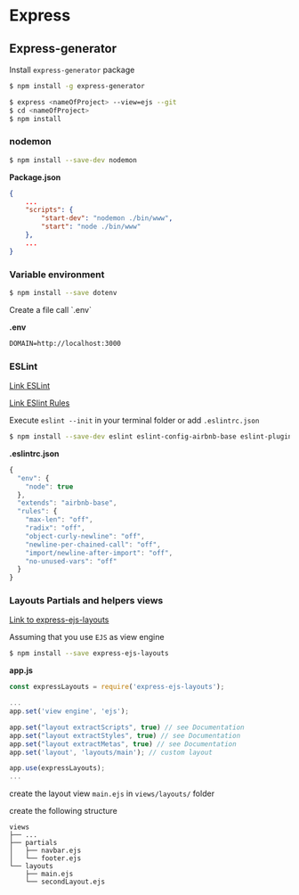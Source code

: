 # Express

## Express-generator

Install `express-generator` package

```bash
$ npm install -g express-generator
```

```bash
$ express <nameOfProject> --view=ejs --git
$ cd <nameOfProject>
$ npm install
```

### nodemon

```bash
$ npm install --save-dev nodemon
```

**Package.json**

```json
{
    ...
    "scripts": {
        "start-dev": "nodemon ./bin/www",
        "start": "node ./bin/www"
    },
    ...
}
```

### Variable environment

```bash
$ npm install --save dotenv
```

Create a file call \`.env\`

**.env**

```txt
DOMAIN=http://localhost:3000
```

### ESLint

[Link ESLint](https://eslint.org)

[Link ESlint Rules](https://eslint.org/docs/rules/)

Execute `eslint --init` in your terminal folder or add `.eslintrc.json`

```bash
$ npm install --save-dev eslint eslint-config-airbnb-base eslint-plugin-import
```

**.eslintrc.json**

```js
{
  "env": {
    "node": true
  },
  "extends": "airbnb-base",
  "rules": {
    "max-len": "off",
    "radix": "off",
    "object-curly-newline": "off",
    "newline-per-chained-call": "off",
    "import/newline-after-import": "off",
    "no-unused-vars": "off"
  }
}
```

### Layouts Partials and helpers views

[Link to express-ejs-layouts](https://github.com/Soarez/express-ejs-layouts)

Assuming that you use `EJS` as view engine

```bash
$ npm install --save express-ejs-layouts
```

**app.js**

```javascript
const expressLayouts = require('express-ejs-layouts');

...
app.set('view engine', 'ejs');

app.set("layout extractScripts", true) // see Documentation
app.set("layout extractStyles", true) // see Documentation
app.set("layout extractMetas", true) // see Documentation
app.set('layout', 'layouts/main'); // custom layout

app.use(expressLayouts); 
...
```

create the layout view `main.ejs` in `views/layouts/` folder

create the following structure

```
views
├── ...
├── partials
│   ├── navbar.ejs
│   └── footer.ejs
└── layouts
    ├── main.ejs
    └── secondLayout.ejs
```



